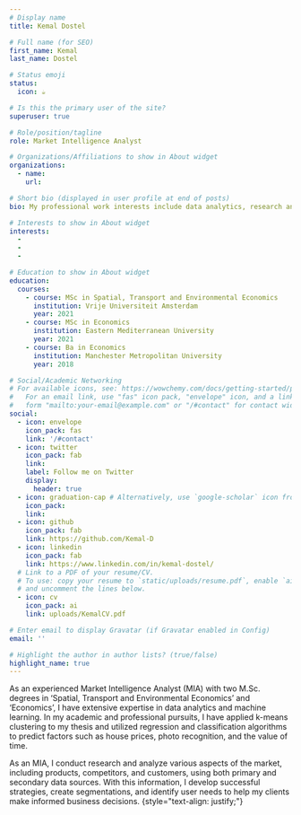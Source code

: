 ```yaml
---
# Display name
title: Kemal Dostel

# Full name (for SEO)
first_name: Kemal
last_name: Dostel

# Status emoji
status:
  icon: ☕️

# Is this the primary user of the site?
superuser: true

# Role/position/tagline
role: Market Intelligence Analyst

# Organizations/Affiliations to show in About widget
organizations:
  - name: 
    url:

# Short bio (displayed in user profile at end of posts)
bio: My professional work interests include data analytics, research and data science.

# Interests to show in About widget
interests:
  - 
  - 
  - 

# Education to show in About widget
education:
  courses:
    - course: MSc in Spatial, Transport and Environmental Economics
      institution: Vrije Universiteit Amsterdam
      year: 2021
    - course: MSc in Economics
      institution: Eastern Mediterranean University
      year: 2021
    - course: Ba in Economics
      institution: Manchester Metropolitan University
      year: 2018

# Social/Academic Networking
# For available icons, see: https://wowchemy.com/docs/getting-started/page-builder/#icons
#   For an email link, use "fas" icon pack, "envelope" icon, and a link in the
#   form "mailto:your-email@example.com" or "/#contact" for contact widget.
social:
  - icon: envelope
    icon_pack: fas
    link: '/#contact'
  - icon: twitter
    icon_pack: fab
    link: 
    label: Follow me on Twitter
    display:
      header: true
  - icon: graduation-cap # Alternatively, use `google-scholar` icon from `ai` icon pack
    icon_pack: 
    link: 
  - icon: github
    icon_pack: fab
    link: https://github.com/Kemal-D
  - icon: linkedin
    icon_pack: fab
    link: https://www.linkedin.com/in/kemal-dostel/
  # Link to a PDF of your resume/CV.
  # To use: copy your resume to `static/uploads/resume.pdf`, enable `ai` icons in `params.yaml`,
  # and uncomment the lines below.
  - icon: cv
    icon_pack: ai
    link: uploads/KemalCV.pdf

# Enter email to display Gravatar (if Gravatar enabled in Config)
email: ''

# Highlight the author in author lists? (true/false)
highlight_name: true
---
```


As an experienced Market Intelligence Analyst (MIA) with two M.Sc. degrees in ‘Spatial, Transport and Environmental Economics’ and ‘Economics’, I have extensive expertise in data analytics and machine learning. In my academic and professional pursuits, I have applied k-means clustering to my thesis and utilized regression and classification algorithms to predict factors such as house prices, photo recognition, and the value of time.

As an MIA, I conduct research and analyze various aspects of the market, including products, competitors, and customers, using both primary and secondary data sources. With this information, I develop successful strategies, create segmentations, and identify user needs to help my clients make informed business decisions.
{style="text-align: justify;"}
